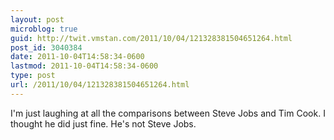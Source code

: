 ```yaml
---
layout: post
microblog: true
guid: http://twit.vmstan.com/2011/10/04/121328381504651264.html
post_id: 3040384
date: 2011-10-04T14:58:34-0600
lastmod: 2011-10-04T14:58:34-0600
type: post
url: /2011/10/04/121328381504651264.html
---
```

I'm just laughing at all the comparisons between Steve Jobs and Tim Cook. I thought he did just fine. He's not Steve Jobs.
